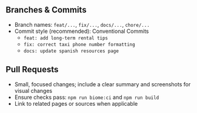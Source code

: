 ## Branches & Commits

- Branch names: `feat/...`, `fix/...`, `docs/...`, `chore/...`
- Commit style (recommended): Conventional Commits
  - `feat: add long-term rental tips`
  - `fix: correct taxi phone number formatting`
  - `docs: update spanish resources page`

## Pull Requests

- Small, focused changes; include a clear summary and screenshots for visual changes
- Ensure checks pass: `npm run biome:ci` and `npm run build`
- Link to related pages or sources when applicable
